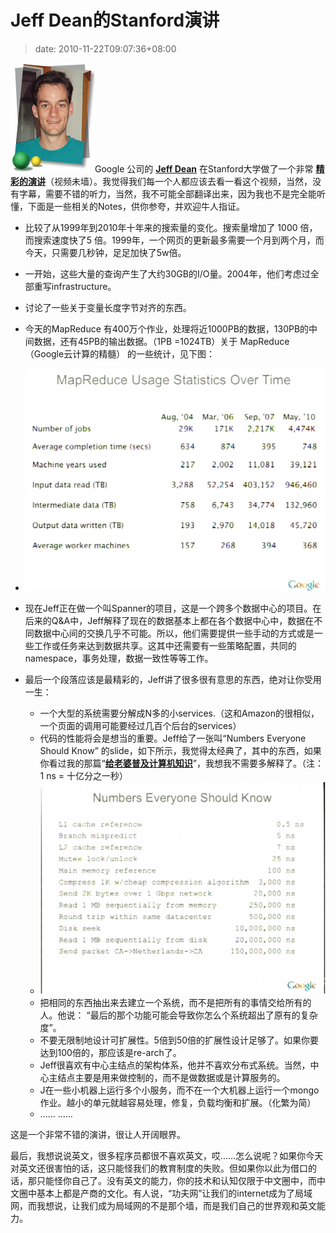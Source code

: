 # Jeff Dean的Stanford演讲
>date: 2010-11-22T09:07:36+08:00


![](/assets/images/coolshell.cn/wp-content/uploads/2010/11/jeff.jpg "Jeff Dean")Google 公司的 [**Jeff Dean**](https://research.google.com/people/jeff/) 在Stanford大学做了一个非常 [**精彩的演讲**](http://stanford-online.stanford.edu/courses/ee380/101110-ee380-300.asx)（视频未墙）。我觉得我们每一个人都应该去看一看这个视频，当然，没有字幕，需要不错的听力，当然，我不可能全部翻译出来，因为我也不是完全能听懂，下面是一些相关的Notes，供你参夸，并欢迎牛人指证。


* 比较了从1999年到2010年十年来的搜索量的变化。搜索量增加了 1000 倍，而搜索速度快了5 倍。1999年，一个网页的更新最多需要一个月到两个月，而今天，只需要几秒钟，足足加快了5w倍。
* 一开始，这些大量的查询产生了大约30GB的I/O量。2004年，他们考虑过全部重写infrastructure。
* 讨论了一些关于变量长度字节对齐的东西。
* 今天的MapReduce 有400万个作业，处理将近1000PB的数据，130PB的中间数据，还有45PB的输出数据。（1PB =1024TB）关于 MapReduce （Google云计算的精髓） 的一些统计，见下图：
* ![](/assets/images/coolshell.cn/wp-content/uploads/2010/11/mapreducestats.jpg "Mapreduce Stats")



* 现在Jeff正在做一个叫Spanner的项目，这是一个跨多个数据中心的项目。在后来的Q&A中，Jeff解释了现在的数据基本上都在各个数据中心中，数据在不同数据中心间的交换几乎不可能。所以，他们需要提供一些手动的方式或是一些工作或任务来达到数据共享。这其中还需要有一些策略配置，共同的namespace，事务处理，数据一致性等等工作。


* 最后一个段落应该是最精彩的，Jeff讲了很多很有意思的东西，绝对让你受用一生：
	+ 一个大型的系统需要分解成N多的小services.（这和Amazon的很相似，一个页面的调用可能要经过几百个后台的services）
	+ 代码的性能将会是想当的重要。Jeff给了一张叫“Numbers Everyone Should Know” 的slide，如下所示，我觉得太经典了，其中的东西，如果你看过我的那篇“[**给老婆普及计算机知识**](/2010/%E7%BB%99%E8%80%81%E5%A9%86%E6%99%AE%E5%8F%8A%E8%AE%A1%E7%AE%97%E6%9C%BA%E7%9F%A5%E8%AF%86.md)”，我想我不需要多解释了。（注：1 ns = 十亿分之一秒）
	+ ![](/assets/images/coolshell.cn/wp-content/uploads/2010/11/numberseveryoneshouldknow.png "每一个程序员都应该知道的数字")
	+ 把相同的东西抽出来去建立一个系统，而不是把所有的事情交给所有的人。他说： “最后的那个功能可能会导致你怎么个系统超出了原有的复杂度”。
	+ 不要无限制地设计可扩展性。5倍到50倍的扩展性设计足够了。如果你要达到100倍的，那应该是re-arch了。
	+ Jeff很喜欢有中心主结点的架构体系，他并不喜欢分布式系统。当然，中心主结点主要是用来做控制的，而不是做数据或是计算服务的。
	+ J在一些小机器上运行多个小服务，而不在一个大机器上运行一个mongo作业。越小的单元就越容易处理，修复，负载均衡和扩展。（化繁为简）
	+ …… ……


这是一个非常不错的演讲，很让人开阔眼界。


最后，我想说说英文，很多程序员都很不喜欢英文，哎……怎么说呢？如果你今天对英文还很害怕的话，这只能怪我们的教育制度的失败。但如果你以此为借口的话，那只能怪你自己了。没有英文的能力，你的技术和认知仅限于中文圈中，而中文圈中基本上都是产商的文化。有人说，“功夫网”让我们的internet成为了局域网，而我想说，让我们成为局域网的不是那个墙，而是我们自己的世界观和英文能力。


